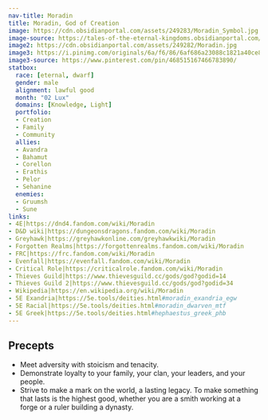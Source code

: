 ```yaml
---
nav-title: Moradin
title: Moradin, God of Creation
image: https://cdn.obsidianportal.com/assets/249283/Moradin_Symbol.jpg
image-source: https://tales-of-the-eternal-kingdoms.obsidianportal.com/wikis/moradin
image2: https://cdn.obsidianportal.com/assets/249282/Moradin.jpg
image3: https://i.pinimg.com/originals/6a/f6/86/6af686a23088c1821a40ce87a8238e26.jpg
image3-source: https://www.pinterest.com/pin/468515167466783890/
statbox:
  race: [eternal, dwarf]
  gender: male
  alignment: lawful good
  month: "02 Lux"
  domains: [Knowledge, Light]
  portfolio:
  - Creation
  - Family
  - Community
  allies:
  - Avandra
  - Bahamut
  - Corellon
  - Erathis
  - Pelor
  - Sehanine
  enemies:
  - Gruumsh
  - Sune
links:
- 4E|https://dnd4.fandom.com/wiki/Moradin
- D&D wiki|https://dungeonsdragons.fandom.com/wiki/Moradin
- Greyhawk|https://greyhawkonline.com/greyhawkwiki/Moradin
- Forgotten Realms|https://forgottenrealms.fandom.com/wiki/Moradin
- FRC|https://frc.fandom.com/wiki/Moradin
- Evenfall|https://evenfall.fandom.com/wiki/Moradin
- Critical Role|https://criticalrole.fandom.com/wiki/Moradin
- Thieves Guild|https://www.thievesguild.cc/gods/god?godid=14
- Thieves Guild 2|https://www.thievesguild.cc/gods/god?godid=34
- Wikipedia|https://en.wikipedia.org/wiki/Moradin
- 5E Exandria|https://5e.tools/deities.html#moradin_exandria_egw
- 5E Racial|https://5e.tools/deities.html#moradin_dwarven_mtf
- 5E Greek|https://5e.tools/deities.html#hephaestus_greek_phb
---
```


## Precepts

* Meet adversity with stoicism and tenacity.
* Demonstrate loyalty to your family, your clan, your leaders, and your people.
* Strive to make a mark on the world, a lasting legacy. To make something that lasts is the highest good, whether you are a smith working at a forge or a ruler building a dynasty.
